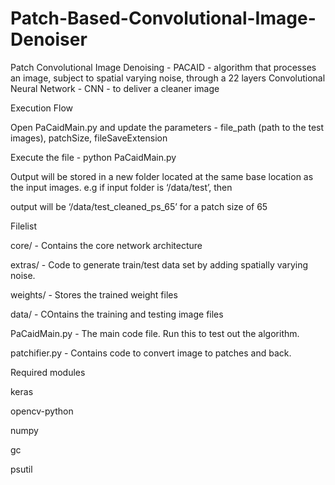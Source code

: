 # Patch-Based-Convolutional-Image-Denoiser
Patch Convolutional Image Denoising - PACAID - algorithm that processes an image, subject to spatial varying noise, through a 22 layers Convolutional Neural Network - CNN - to deliver a cleaner image

Execution Flow

Open PaCaidMain.py and update the parameters - file_path (path to the test images), patchSize, fileSaveExtension

Execute the file - python PaCaidMain.py

Output will be stored in a new folder located at the same base location as the input images. e.g if input folder is ‘/data/test’, then 

output will be ‘/data/test_cleaned_ps_65’ for a patch size of 65

Filelist

core/ - Contains the core network architecture

extras/ - Code to generate train/test data set by adding spatially varying noise.

weights/ - Stores the trained weight files

data/ - COntains the training and testing image files

PaCaidMain.py - The main code file. Run this to test out the algorithm.

patchifier.py - Contains code to convert image to patches and back.

Required modules

keras

opencv-python

numpy

gc

psutil

